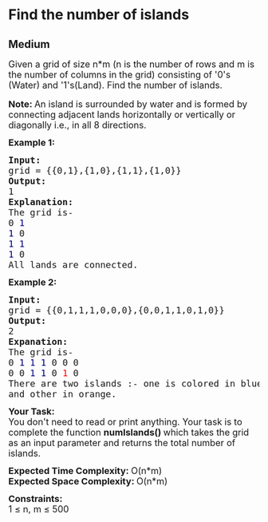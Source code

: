 # Find the number of islands
## Medium
<div class="problems_problem_content__Xm_eO"><p><span style="font-size:18px">Given a grid of size n*m (n is the number of rows and m is the number of columns in the grid) consisting of '0's (Water)&nbsp;and '1's(Land). Find the number of islands.</span><br>
<br>
<strong><span style="font-size:18px">Note: </span></strong><span style="font-size:18px">An&nbsp;island&nbsp;is surrounded by water and is formed by connecting adjacent lands horizontally or vertically or diagonally i.e., in all 8 directions.</span></p>

<p><span style="font-size:18px"><strong>Example 1:</strong></span></p>

<pre><span style="font-size:18px"><strong>Input:
</strong>grid = {{0,1},{1,0},{1,1},{1,0}}
<strong>Output:
</strong>1
<strong>Explanation:
</strong>The grid is-
0 <span style="color: rgb(0, 0, 128); --darkreader-inline-color:#a0deff;" data-darkreader-inline-color="">1</span></span>
<span style="font-size:18px"><span style="color: rgb(0, 0, 128); --darkreader-inline-color:#a0deff;" data-darkreader-inline-color="">1</span> 0
<span style="color: rgb(0, 0, 128); --darkreader-inline-color:#a0deff;" data-darkreader-inline-color="">1</span> <span style="color: rgb(0, 0, 128); --darkreader-inline-color:#a0deff;" data-darkreader-inline-color="">1
1</span> 0
All lands are connected.</span>
</pre>

<p><span style="font-size:18px"><strong>Example 2:</strong></span></p>

<pre><span style="font-size:18px"><strong>Input:
</strong>grid = {{0,1,1,1,0,0,0},{0,0,1,1,0,1,0}}
<strong>Output:
</strong>2
<strong>Expanation:
</strong>The grid is-
0 <span style="color: rgb(0, 0, 128); --darkreader-inline-color:#a0deff;" data-darkreader-inline-color="">1 1 1</span> 0 0 0
0 0 <span style="color: rgb(0, 0, 128); --darkreader-inline-color:#a0deff;" data-darkreader-inline-color="">1 1</span> 0 <span style="color: rgb(255, 0, 0); --darkreader-inline-color:#ff1c1c;" data-darkreader-inline-color="">1</span> 0&nbsp;
There are two islands :- one is colored in blue 
and other in orange.</span>
</pre>

<p><span style="font-size:18px"><strong>Your Task:</strong><br>
You don't need to read or print anything. Your task is to complete the function <strong>numIslands()&nbsp;</strong>which takes the grid as an input parameter and returns the total number of islands.</span></p>

<p><span style="font-size:18px"><strong>Expected Time Complexity:&nbsp;</strong>O(n*m)<br>
<strong>Expected Space Complexity:&nbsp;</strong>O(n*m)</span></p>

<p><span style="font-size:18px"><strong>Constraints:</strong><br>
1 ≤ n, m ≤ 500</span></p>
</div>
